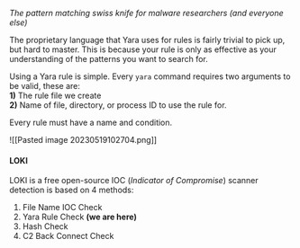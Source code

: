 _The pattern matching swiss knife for malware researchers (and everyone else)_

The proprietary language that Yara uses for rules is fairly trivial to pick up, but hard to master. This is because your rule is only as effective as your understanding of the patterns you want to search for.  
  
Using a Yara rule is simple. Every `yara` command requires two arguments to be valid, these are:  
**1)** The rule file we create  
**2)** Name of file, directory, or process ID to use the rule for.  
  
Every rule must have a name and condition.

![[Pasted image 20230519102704.png]]

#### LOKI

LOKI is a free open-source IOC (_Indicator of Compromise_) scanner 
detection is based on 4 methods:

1.  File Name IOC Check
2.  Yara Rule Check **(we are here)**
3.  Hash Check
4.  C2 Back Connect Check